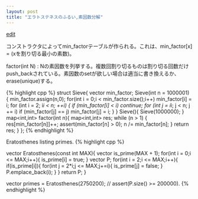 ```yaml
---
layout: post
title: "エラトステネスのふるい,素因数分解"
---
```

[edit](https://github.com/harufujimoto/harufujimoto.github.io/edit/master/_posts/math/2020-08-30-sieve.md)

コンストラクタによってmin_factorテーブルが作られる。これは、min_factor[x] = (xを割り切る最小の素数)。

factor(int N) : Nの素因数を列挙する。複数回割り切るものは割り切る回数だけpush_backされている。素因数のsetが欲しい場合は適当に書き換えるか、erase(unique)する。


{% highlight cpp %}
struct Sieve{
  vector<int> min_factor;
  Sieve(int n = 1000001)
  {
    min_factor.assign(n,0);
    for(int i = 0;i < min_factor.size();i++) min_factor[i] = i;
    for (int i = 2; i*i < n; ++i) {
      if (min_factor[i] < i) continue;
      for (int j = i*i; j < n; j += i)
        if (min_factor[j] == j) min_factor[j] = i;
    }
  }
  Sieve(){
    Sieve(1000000);
  }
  map<int,int> factor(int n){
    map<int,int> res;
    while (n > 1) {
      res[min_factor[n]]++;
      assert(min_factor[n] > 0);
      n /= min_factor[n];
    }
    return res;
  }
};
{% endhighlight %}

Eratosthenes listing primes.
{% highlight cpp %}

vector<int> Eratosthenes(const int MAX){
  vector<bool> is_prime(MAX + 1);
  for(int i = 0;i <= MAX;i++){
    is_prime[i] = true;
  }
  vector<int> P;
  for(int i = 2;i <= MAX;i++){
    if(is_prime[i]){
      for(int j = 2*i;j <= MAX;j+=i){
        is_prime[j] = false;
      }
      P.emplace_back(i);
    }
  }
  return P;
}

vector<int> primes = Eratosthenes(2750200); // assert(P.size() >= 200000).
{% endhighlight %}
